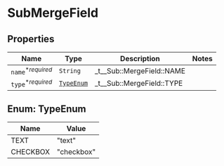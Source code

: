 

# SubMergeField



## Properties

| Name | Type | Description | Notes |
|------------ | ------------- | ------------- | -------------|
| `name`<sup>*_required_</sup> | ```String``` |  _t__Sub::MergeField::NAME  |  |
| `type`<sup>*_required_</sup> | [```TypeEnum```](#TypeEnum) |  _t__Sub::MergeField::TYPE  |  |



## Enum: TypeEnum

| Name | Value |
---- | -----
| TEXT | &quot;text&quot; |
| CHECKBOX | &quot;checkbox&quot; |



